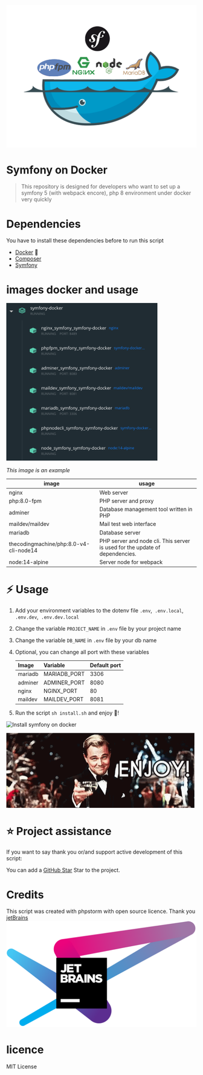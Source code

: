 ![image docker](./Github-sources/docker-symfony.png)
# Symfony on Docker
> This repository is designed for developers who want to set up a symfony 5 (with webpack encore), php 8 environment under docker very quickly

# Dependencies
You have to install these dependencies before to run this script
- [Docker](https://docs.docker.com/get-docker/) 🐳
- [Composer](https://getcomposer.org/download/)
- [Symfony](https://symfony.com/download)

# images docker and usage

<img src="./Github-sources/docker-images.png" width="400"/>

_This image is an example_

|    image                                   | usage                                                                            |
|--------------------------------------------|----------------------------------------------------------------------------------|
|    nginx                                   |     Web server                                                                   |
|   php:8.0-fpm                              |   PHP server and proxy                                                           |
|   adminer                                  |   Database management tool written in PHP                                        |
|   maildev/maildev                          |   Mail test web interface                                                        |
|   mariadb                                  |  Database server                                                                |
|   thecodingmachine/php:8.0-v4-cli-node14   |  PHP server and node cli. This server is used for the update of dependencies.    |
|   node:14-alpine                           | Server node for webpack                                                          |

# ⚡️ Usage

1. Add your environment variables to the dotenv file 
`.env`,` .env.local`, `.env.dev`,` .env.dev.local`
   
2. Change the variable `PROJECT_NAME` in `.env` file by your project name

3. Change the variable `DB_NAME` in `.env` file by your db name

4. Optional, you can change all port with these variables

    | Image   | Variable     | Default port |
    |---------|--------------|--------------|
    | mariadb | MARIADB_PORT | 3306         |
    | adminer | ADMINER_PORT | 8080         |
    | nginx   | NGINX_PORT   | 80           |
    | maildev | MAILDEV_PORT | 8081         |

5. Run the script `sh install.sh` and enjoy 🎉!

<img alt="Install symfony on docker" src="./Github-sources/command-line.gif" title="sh install.sh" width="500"/>

![enjoy](./Github-sources/enjoy.gif)

# ⭐️ Project assistance
  
  If you want to say thank you or/and support active development of this script:
  
  You can add a [GitHub Star](https://github.com/vincentBesseau/symfony-docker/stargazers) Star to the project.

# Credits
This script was created with phpstorm with open source licence.
Thank you [jetBrains](https://www.jetbrains.com/?from=Gladys)
![jetbrains](./Github-sources/jetbrain.png)

# licence

MIT License
